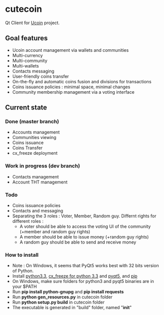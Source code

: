 cutecoin
========

Qt Client for [Ucoin](http://www.ucoin.io) project.


## Goal features
  * Ucoin account management via wallets and communities
  * Multi-currency
  * Multi-community
  * Multi-wallets
  * Contacts messaging
  * User-friendly coins transfer
  * On-the-fly and automatic coins fusion and divisions for transactions
  * Coins issuance policies : minimal space, minimal changes
  * Community membership management via a voting interface

## Current state
### Done (master branch)
  * Accounts management
  * Communities viewing
  * Coins issuance
  * Coins Transfer
  * cx_freeze deployment

### Work in progress (dev branch)
  * Contacts management
  * Account THT management

### Todo
  * Coins issuance policies
  * Contacts and messaging
  * Separating the 3 roles : Voter, Member, Random guy. Differnt rights for different roles :
    * A voter should be able to access the voting UI of the community (+member and random guy rights)
    * A member should be able to issue money (+random guy rights)
    * A random guy should be able to send and receive money

### How to install
  * Note : On Windows, it seems that PyQt5 works best with 32 bits version of Python.
  * Install [python3.3](https://www.python.org/download/releases/3.3.5), [cx_freeze for python 3.3](http://cx-freeze.sourceforge.net/) and [pyqt5](http://www.riverbankcomputing.co.uk/software/pyqt/download5), and [pip](http://www.pip-installer.org/en/latest/)
  * On Windows, make sure folders for python3 and pyqt5 binaries are in your $PATH
  * Run __pip install python-gnupg__ and __pip install requests__
  * Run __python gen_resources.py__ in cutecoin folder
  * Run __python setup.py build__ in cutecoin folder
  * The executable is generated in "build" folder, named "__init__"
